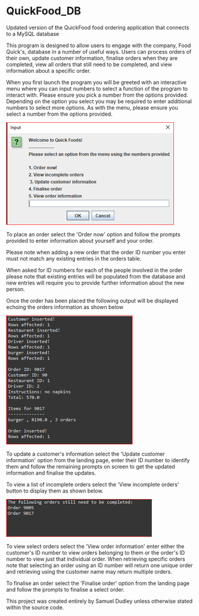 # QuickFood_DB
Updated version of the QuickFood food ordering application that connects to a MySQL database 


This program is designed to allow users to engage with the company, Food Quick's, database
in a number of useful ways. Users can process orders of their own, update customer information,
finalise orders when they are completed, view all orders that still need to be completed, and view
information about a specific order. 

When you first launch the program you will be greeted with an interactive menu where you can input
numbers to select a function of the program to interact with. Please ensure you pick a number from the 
options provided. Depending on the option you select you may be required to enter additional numbers to 
select more options. As with the menu, please ensure you select a number from the options provided.

![Landing page](landingpage.PNG)

To place an order select the 'Order now' option and follow the prompts provided to enter information about yourself
and your order. 

Please note when adding a new order that the order ID number you enter must not match any existing entries
in the orders table. 

When asked for ID numbers for each of the people involved in the order please note that existing entries 
will be populated from the database and new entries will require you to provide further information about
the new person. 

Once the order has been placed the following output will be displayed echoing the orders information as shown below 

![Order placed](orderplaced.PNG)

To update a customer's information select the 'Update customer information' option from the landing page, enter their ID number to 
identify them and follow the remaining prompts on screen to get the updated information and finalise the updates.

To view a list of incomplete orders select the 'View incomplete orders' button to display them as shown below.

![Incomplete orders](incompleteorders.PNG)

To view select orders select the 'View order information' enter either the customer's ID number to view orders belonging to them or the order's ID number to view just
that individual order. When retrieving specific orders note that selecting an order using an ID number will return one unique order
and retrieving using the customer name may return multiple orders.

To finalise an order select the 'Finalise order' option from the landing page and follow the prompts to finalise a select order.

This project was created entirely by Samuel Dudley unless otherwise stated within the source code.
